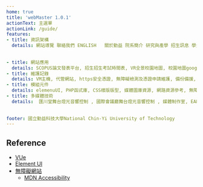 ```yaml
---
home: true
title: 'webMaster 1.0.1'
actionText: 主選單
actionLink: /guide/
features:
- title: 資訊架構
  details: 網站導覽 聯絡我們 ENGLISH   關於勤益 院系簡介 研究與產學 招生訊息 學生事務 校友服務 最新訊息 活動與公告 影音專區 行事曆 地址  交通資訊  校園地圖 政令宣導 勤益特區 個人資料保護 安全政策 隱私權聲明 
 
 
- title: 網站應用
  details: SCOPUS論文發表平台, 招生招生考試時間表, VR全景校園地圖, 校園地圖googleMap, 活動票選與有獎徵答程式, 電話分機表.
- title: 維護記錄
  details: VM主機, 代管網站, https安全憑證, 無障礙檢測及憑證申請維護, 備份備援, 連絡窗口 .
- title: 模組元件
  details: elemenuUI, PHP函式庫, CSS樣版版型, 媒體圖庫資源, 網路資源參考, 無障礙檢測工具, .
- title: 多媒體技術
  details:  匯川堂舞台燈光音響控制 , 國際會議廳舞台燈光音響控制 , 媒體制作室, EAR錄制系統, TC1導播系統, MCX500行動導播 ,影音剪輯 , FFMPEG轉檔 , Media FMS串流平台.
  
	
footer: 國立勤益科技大學National Chin-Yi University of Technology
---
```

 
##  Reference 
* [VUe](https://vuejs.org/)
* [Element UI](https://element.eleme.io/)
* [無障礙網站](https://www.handicap-free.nat.gov.tw/)
  * [MDN Accessibility](https://developer.mozilla.org/zh-TW/docs/Learn/Accessibility/What_is_accessibility)
 
<!-- heroImage: /hero.png  -->